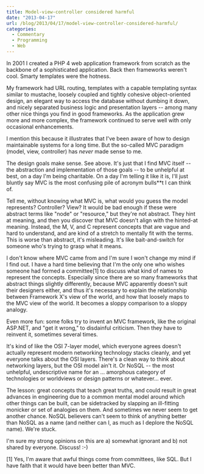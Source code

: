 ```yaml
---
title: Model-view-controller considered harmful
date: "2013-04-17"
url: /blog/2013/04/17/model-view-controller-considered-harmful/
categories:
  - Commentary
  - Programming
  - Web
---
```

In 2001 I created a PHP 4 web application framework from scratch as the backbone of a sophisticated application. Back then frameworks weren't cool. Smarty templates were the hotness.

My framework had URL routing, templates with a capable templating syntax similar to mustache, loosely coupled and tightly cohesive object-oriented design, an elegant way to access the database without dumbing it down, and nicely separated business logic and presentation layers -- among many other nice things you find in good frameworks. As the application grew more and more complex, the framework continued to serve well with only occasional enhancements.

I mention this because it illustrates that I've been aware of how to design maintainable systems for a long time. But the so-called MVC paradigm (model, view, controller) has *never* made sense to me.

The design goals make sense. See above. It's just that I find MVC itself -- the abstraction and implementation of those goals -- to be unhelpful at best, on a day I'm being charitable. On a day I'm telling it like it is, I'll just bluntly say MVC is the most confusing pile of acronym bulls**t I can think of.

Tell me, without knowing what MVC is, what would you guess the model represents? Controller? View? It would be bad enough if these were abstract terms like "node" or "resource," but they're not abstract. They hint at meaning, and then you discover that MVC doesn't align with the hinted-at meaning. Instead, the M, V, and C represent concepts that are vague and hard to understand, and are kind of a stretch to mentally fit with the terms. This is worse than abstract, it's misleading. It's like bait-and-switch for someone who's trying to grasp what it means.

I don't know where MVC came from and I'm sure I won't change my mind if I find out. I have a hard time believing that I'm the only one who wishes someone had formed a committee[1] to discuss what kind of names to represent the concepts. Especially since there are so many frameworks that abstract things slightly differently, because MVC apparently doesn't suit their designers either, and thus it's necessary to explain the relationship between Framework X's view of the world, and how that loosely maps to the MVC view of the world. It becomes a sloppy comparison to a sloppy analogy.

Even more fun: some folks try to invent an MVC framework, like the original ASP.NET, and "get it wrong," to disdainful criticism. Then they have to reinvent it, sometimes several times.

It's kind of like the OSI 7-layer model, which everyone agrees doesn't actually represent modern networking technology stacks cleanly, and yet everyone talks about the OSI layers. There's a clean way to think about networking layers, but the OSI model ain't it. Or NoSQL -- the most unhelpful, undescriptive name for an &#8230; amorphous category of technologies or worldviews or design patterns or whatever&#8230; ever.

The lesson: great concepts that teach great truths, and could result in great advances in engineering due to a common mental model around which other things can be built, can be sidetracked by slapping an ill-fitting monicker or set of analogies on them. And sometimes we never seem to get another chance. NoSQL believers can't seem to think of anything better than NoSQL as a name (and neither can I, as much as I deplore the NoSQL name). We're stuck.

I'm sure my strong opinions on this are a) somewhat ignorant and b) not shared by everyone. Discuss! :-)

[1] Yes, I'm aware that awful things come from committees, like SQL. But I have faith that it would have been better than MVC.
